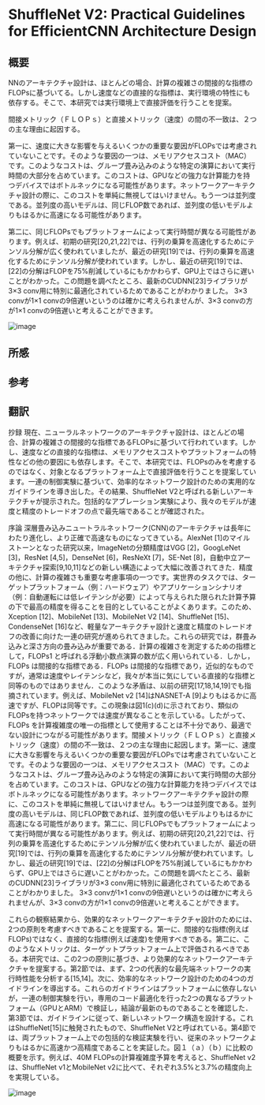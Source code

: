 # ShuffleNet V2: Practical Guidelines for EfficientCNN Architecture Design

## 概要

NNのアーキテクチャ設計は、ほとんどの場合、計算の複雑さの間接的な指標のFLOPsに基づいてる。しかし速度などの直接的な指標は、実行環境の特性にも依存する。そこで、本研究では実行環境上で直接評価を行うことを提案。

間接メトリック（ＦＬＯＰｓ）と直接メトリック（速度）の間の不一致は、２つの主な理由に起因する。

第一に、速度に大きな影響を与えるいくつかの重要な要因がFLOPsでは考慮されていないことです。そのような要因の一つは、メモリアクセスコスト（MAC）です。このようなコストは、グループ畳み込みのような特定の演算において実行時間の大部分を占めています。このコストは、GPUなどの強力な計算能力を持つデバイスではボトルネックになる可能性があります。ネットワークアーキテクチャ設計の際に、このコストを単純に無視してはいけません。もう一つは並列度である。並列度の高いモデルは、同じFLOP数であれば、並列度の低いモデルよりもはるかに高速になる可能性があります。

第二に、同じFLOPsでもプラットフォームによって実行時間が異なる可能性があります。例えば、初期の研究[20,21,22]では、行列の乗算を高速化するためにテンソル分解が広く使われていましたが、最近の研究[19]では、行列の乗算を高速化するためにテンソル分解が使われています。しかし、最近の研究[19]では、[22]の分解はFLOPを75%削減しているにもかかわらず、GPU上ではさらに遅いことがわかった。この問題を調べたところ、最新のCUDNN[23]ライブラリが3×3 conv用に特別に最適化されているためであることがわかりました。 3×3 convが1×1 convの9倍遅いというのは確かに考えられませんが、3×3 convの方が1×1 convの9倍遅いと考えることができます。

![image](https://user-images.githubusercontent.com/34574033/84583151-7d2d3780-ae30-11ea-954d-44503ed182f2.png)

## 所感

## 参考

## 翻訳

抄録
現在、ニューラルネットワークのアーキテクチャ設計は、ほとんどの場合、計算の複雑さの間接的な指標であるFLOPsに基づいて行われています。しかし、速度などの直接的な指標は、メモリアクセスコストやプラットフォームの特性などの他の要因にも依存します。そこで、本研究では、FLOPsのみを考慮するのではなく、対象となるプラットフォーム上で直接評価を行うことを提案しています。一連の制御実験に基づいて、効率的なネットワーク設計のための実用的なガイドラインを導き出した。その結果、ShuffleNet V2と呼ばれる新しいアーキテクチャが提示された。包括的なアブレーション実験により、我々のモデルが速度と精度のトレードオフの点で最先端であることが確認された。

序論
深層畳み込みニュートラルネットワーク(CNN)のアーキテクチャは長年にわたり進化し、より正確で高速なものになってきている。AlexNet [1]のマイルストーンとなった研究以来，ImageNetの分類精度はVGG [2]，GoogLeNet [3]，ResNet [4,5]，DenseNet [6]，ResNeXt [7]，SE-Net [8]，自動中立アーキテクチャ探索[9,10,11]などの新しい構造によって大幅に改善されてきた．精度の他に、計算の複雑さも重要な考慮事項の一つです。実世界のタスクでは、ターゲットプラットフォーム（例：ハードウェア）やアプリケーションシナリオ（例：自動運転には低レイテンシが必要）によって与えられた限られた計算予算の下で最高の精度を得ることを目的としていることがよくあります。このため、Xception [12]、MobileNet [13]、MobileNet V2 [14]、ShuffleNet [15]、CondenseNet [16]など、軽量なアーキテクチャ設計と速度と精度のトレードオフの改善に向けた一連の研究が進められてきました。これらの研究では，群畳み込みと深さ方向の畳み込みが重要である．計算の複雑さを測定するための指標として，FLOPs1 と呼ばれる浮動小数点演算の数が広く用いられている．しかし，FLOPs は間接的な指標である．FLOPs は間接的な指標であり，近似的なものですが，通常は速度やレイテンシなど，我々が本当に気にしている直接的な指標と同等のものではありません．このような矛盾は、以前の研究[17,18,14,19]でも指摘されています。例えば、MobileNet v2 [14]はNASNET-A [9]よりもはるかに高速ですが、FLOPは同等です。この現象は図1(c)(d)に示されており、類似のFLOPsを持つネットワークでは速度が異なることを示している。したがって、FLOPs を計算複雑度の唯一の指標として使用することは不十分であり、最適でない設計につながる可能性があります。間接メトリック（ＦＬＯＰｓ）と直接メトリック（速度）の間の不一致は、２つの主な理由に起因します。第一に、速度に大きな影響を与えるいくつかの重要な要因がFLOPsでは考慮されていないことです。そのような要因の一つは、メモリアクセスコスト（MAC）です。このようなコストは、グループ畳み込みのような特定の演算において実行時間の大部分を占めています。このコストは、GPUなどの強力な計算能力を持つデバイスではボトルネックになる可能性があります。ネットワークアーキテクチャ設計の際に、このコストを単純に無視してはいけません。もう一つは並列度である。並列度の高いモデルは、同じFLOP数であれば、並列度の低いモデルよりもはるかに高速になる可能性があります。第二に、同じFLOPsでもプラットフォームによって実行時間が異なる可能性があります。例えば、初期の研究[20,21,22]では、行列の乗算を高速化するためにテンソル分解が広く使われていましたが、最近の研究[19]では、行列の乗算を高速化するためにテンソル分解が使われています。しかし、最近の研究[19]では、[22]の分解はFLOPを75%削減しているにもかかわらず、GPU上ではさらに遅いことがわかった。この問題を調べたところ、最新のCUDNN[23]ライブラリが3×3 conv用に特別に最適化されているためであることがわかりました。 3×3 convが1×1 convの9倍遅いというのは確かに考えられませんが、3×3 convの方が1×1 convの9倍遅いと考えることができます。

これらの観察結果から、効果的なネットワークアーキテクチャ設計のためには、2つの原則を考慮すべきであることを提案する。第一に、間接的な指標(例えばFLOPs)ではなく、直接的な指標(例えば速度)を使用すべきである。第二に、このようなメトリックは、ターゲットプラットフォーム上で評価されるべきである。本研究では、この2つの原則に基づき、より効果的なネットワークアーキテクチャを提案する。第2節では、まず、2つの代表的な最先端ネットワークの実行時性能を分析する[15,14]。次に、効率的なネットワーク設計のための4つのガイドラインを導出する。これらのガイドラインはプラットフォームに依存しないが，一連の制御実験を行い，専用のコード最適化を行った2つの異なるプラットフォーム（GPUとARM）で検証し，結論が最新のものであることを確認した．第3節では、ガイドラインに従って、新しいネットワーク構造を設計する。これはShuffleNet[15]に触発されたもので、ShuffleNet V2と呼ばれている。第4節では、両プラットフォーム上での包括的な検証実験を行い、従来のネットワークよりもはるかに高速かつ高精度であることを実証した。図１（ａ）（ｂ）に比較の概要を示す。例えば、40M FLOPsの計算複雑度予算を考えると、ShuffleNet v2は、ShuffleNet v1とMobileNet v2に比べて、それぞれ3.5%と3.7%の精度向上を実現している。

![image](https://user-images.githubusercontent.com/34574033/84583151-7d2d3780-ae30-11ea-954d-44503ed182f2.png)


